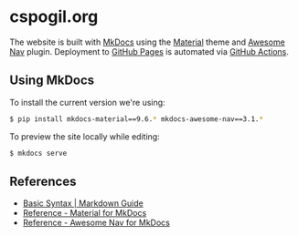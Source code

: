 # cspogil.org

The website is built with [MkDocs][1] using the [Material][2] theme and [Awesome Nav][3] plugin.
Deployment to [GitHub Pages][4] is automated via [GitHub Actions][5].

[1]: https://www.mkdocs.org/
[2]: https://squidfunk.github.io/mkdocs-material/
[3]: https://lukasgeiter.github.io/mkdocs-awesome-nav/
[4]: https://pages.github.com/
[5]: https://github.com/features/actions

## Using MkDocs

To install the current version we're using:
``` sh
$ pip install mkdocs-material==9.6.* mkdocs-awesome-nav==3.1.*
```

To preview the site locally while editing:
``` sh
$ mkdocs serve
```

## References

* [Basic Syntax | Markdown Guide](https://www.markdownguide.org/basic-syntax/)
* [Reference - Material for MkDocs](https://squidfunk.github.io/mkdocs-material/reference/)
* [Reference - Awesome Nav for MkDocs](https://lukasgeiter.github.io/mkdocs-awesome-nav/reference/)
